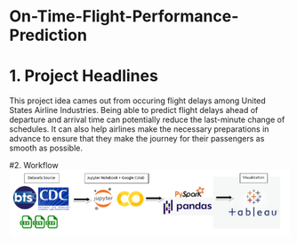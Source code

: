 # On-Time-Flight-Performance-Prediction

# 1. Project Headlines
This project idea cames out from occuring flight delays among United States Airline Industries. Being able to predict flight delays ahead  of departure and arrival time can potentially reduce the last-minute change of schedules. It can also help airlines make the necessary preparations in advance to ensure that they make the journey for their passengers as smooth as possible.

#2. Workflow
![alt text](https://github.com/Alvpr1396/On-Time-Flight-Performance-Prediction/blob/main/workflow.png)
